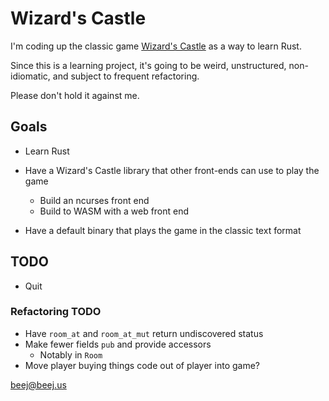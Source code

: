 # Wizard's Castle

I'm coding up the classic game [Wizard's
Castle](https://github.com/beejjorgensen/Wizards-Castle-Info) as a way to learn
Rust.

Since this is a learning project, it's going to be weird, unstructured,
non-idiomatic, and subject to frequent refactoring.

Please don't hold it against me.

## Goals

* Learn Rust

* Have a Wizard's Castle library that other front-ends can use to play the game
  * Build an ncurses front end
  * Build to WASM with a web front end

* Have a default binary that plays the game in the classic text format

## TODO

* Quit

### Refactoring TODO

* Have `room_at` and `room_at_mut` return undiscovered status
* Make fewer fields `pub` and provide accessors
  * Notably in `Room`
* Move player buying things code out of player into game?

<beej@beej.us>

